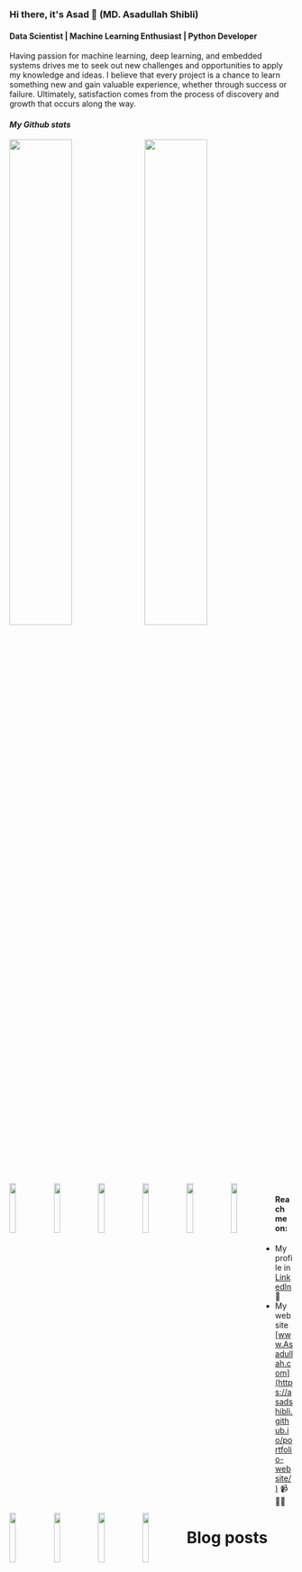 ### Hi there, it's Asad 👋 (MD. Asadullah Shibli)
#### Data Scientist | Machine Learning Enthusiast | Python Developer

Having passion for machine learning, deep learning, and embedded systems drives me to seek out new challenges and opportunities to apply my knowledge and ideas. I believe that every project is a chance to learn something new and gain valuable experience, whether through success or failure. Ultimately, satisfaction comes from the process of discovery and growth that occurs along the way.


#### *My Github stats*
<img align='left' width=47% src="https://github-readme-stats.vercel.app/api?username=AsadShibli&show_icons=true&theme=tokyonight"/>
<img  width=47% src="https://github-readme-stats.vercel.app/api/top-langs/?username=AsadShibli&layout=compact" style="margin-bottom: 20px;"/>

<img align='left' width=15% src="https://img.shields.io/badge/python-3670A0?style=for-the-badge&logo=python&logoColor=ffdd54"/>
<img align='left' width=15% src="https://img.shields.io/badge/html5-%23E34F26.svg?style=for-the-badge&logo=html5&logoColor=white"/>
<img align='left' width=15% src="https://img.shields.io/badge/css3-%231572B6.svg?style=for-the-badge&logo=css3&logoColor=white"/>
<img align='left' width=15% src="https://img.shields.io/badge/javascript-%23323330.svg?style=for-the-badge&logo=javascript&logoColor=%23F7DF1E"/>
<img align='left' width=15% src="https://img.shields.io/badge/mysql-%2300f.svg?style=for-the-badge&logo=mysql&logoColor=white"/>
&nbsp;
<img align='left' width=15% src="https://img.shields.io/badge/github-%23121011.svg?style=for-the-badge&logo=github&logoColor=white"/>
<img align='left' width=15% src="https://img.shields.io/badge/scikit--learn-%23F7931E.svg?style=for-the-badge&logo=scikit-learn&logoColor=white"/>
<img align='left' width=15% src="https://img.shields.io/badge/Plotly-%233F4F75.svg?style=for-the-badge&logo=plotly&logoColor=white"/>
<img  align='left' width=15% src="https://img.shields.io/badge/PyTorch-%23EE4C2C.svg?style=for-the-badge&logo=PyTorch&logoColor=white"/>

<img  align='left' width=15% src="https://img.shields.io/badge/pandas-%23150458.svg?style=for-the-badge&logo=pandas&logoColor=white"/>





#### Reach me on:
- My profile in [LinkedIn](https://www.linkedin.com/in/md-asadullah-shibli-071543258/) 💼 
- My website [www.Asadullah.com](https://asadshibli.github.io/portfolio-website/) 📹 ✍🏾
# Blog posts

<!-- BLOG-POST-LIST:START -->
<!-- BLOG-POST-LIST:END -->
